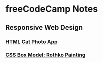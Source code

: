 # freeCodeCamp Notes

## Responsive Web Design

### [HTML Cat Photo App](https://github.com/codem1ner/free-code-camp/tree/main/responsive-web-design/html-cat-photo-app_)

### [CSS Box Model: Rothko Painting](https://github.com/codem1ner/fcc-notes/tree/main/responsive-web-design/box-model-rothko-painting)
